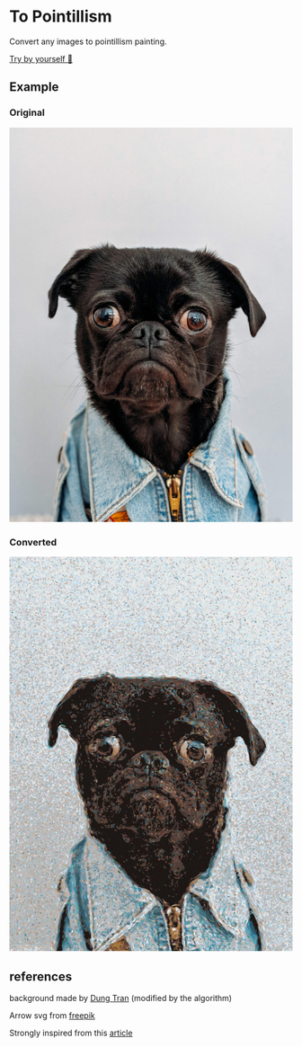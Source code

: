 # To Pointillism

Convert any images to pointillism painting.

[Try by yourself 🙂 ](https://guillaume-gomez.github.io/to-pointillism/) 

## Example

### Original
![original](samples/original.jpeg)

### Converted
![to-pointillism](samples/to-pointillism.jpeg)

## references

background made by [Dung Tran](https://pixabay.com/users/kollsd-14736411/?utm_source=link-attribution&utm_medium=referral&utm_campaign=image&utm_content=4922621) (modified by the algorithm)

Arrow svg from [freepik](https://www.flaticon.com/authors/freepik)

Strongly inspired from this [article](https://medium.com/hackernoon/https-medium-com-matteoronchetti-pointillism-with-python-and-opencv-f4274e6bbb7b)
